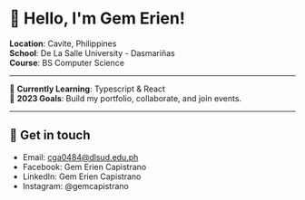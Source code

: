 # 👋 Hello, I'm Gem Erien!
**Location**: Cavite, Philippines <br>
**School**: De La Salle University - Dasmariñas <br>
**Course**: BS Computer Science

---

🌱 **Currently Learning**: Typescript & React <br>
🌟 **2023 Goals**: Build my portfolio, collaborate, and join events.

---

## 📲 Get in touch

- Email: cga0484@dlsud.edu.ph
- Facebook: Gem Erien Capistrano
- LinkedIn: Gem Erien Capistrano
- Instagram: @gemcapistrano
